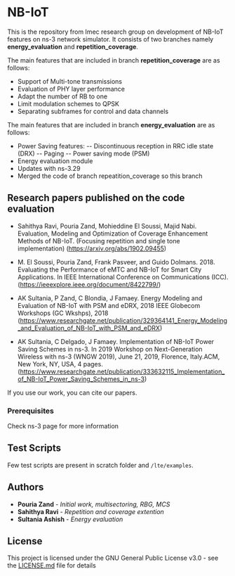 # NB-IoT

This is the repository from Imec research group on development of NB-IoT features on ns-3 network simulator. It consists of two branches namely **energy_evaluation** and **repetition_coverage**. 

The main features that are included in branch **repetition_coverage** are as follows:
* Support of Multi-tone transmissions
* Evaluation of PHY layer performance
* Adapt the number of RB to one
* Limit modulation schemes to QPSK
* Separating subframes for control and data channels

The main features that are included in branch **energy_evaluation** are as follows:
* Power Saving features:
-- Discontinuous reception in RRC idle state (DRX)
-- Paging
-- Power saving mode (PSM)
* Energy evaluation module
* Updates with ns-3.29
* Merged the code of branch repeatition_coverage so this branch

## Research papers published on the code evaluation

* Sahithya Ravi, Pouria Zand, Mohieddine El Soussi, Majid Nabi. Evaluation, Modeling and Optimization of Coverage Enhancement Methods of NB-IoT. (Focusing repetition and single tone implementation) (https://arxiv.org/abs/1902.09455)

* M. El Soussi, Pouria Zand, Frank Pasveer, and Guido Dolmans. 2018. Evaluating the Performance of eMTC and NB-IoT for Smart City Applications. In IEEE International Conference on Communications (ICC). (https://ieeexplore.ieee.org/document/8422799/)

* AK Sultania, P Zand, C Blondia, J Famaey. Energy Modeling and Evaluation of NB-IoT with PSM and eDRX, 2018 IEEE Globecom Workshops (GC Wkshps), 2018 (https://www.researchgate.net/publication/329364141_Energy_Modeling_and_Evaluation_of_NB-IoT_with_PSM_and_eDRX)

* AK Sultania, C Delgado, J Famaey. Implementation of NB-IoT Power Saving Schemes in ns-3. In 2019 Workshop on Next-Generation Wireless with ns-3 (WNGW 2019), June 21, 2019, Florence, Italy.ACM, New York, NY, USA, 4 pages. (https://www.researchgate.net/publication/333632115_Implementation_of_NB-IoT_Power_Saving_Schemes_in_ns-3)

If you use our work, you can cite our papers.


### Prerequisites

Check ns-3 page for more information

## Test Scripts

Few test scripts are present in scratch folder and `/lte/examples`. 

## Authors

* **Pouria Zand** - *Initial work, multisectoring, RBG, MCS* 
* **Sahithya Ravi** - *Repetition and coverage extention* 
* **Sultania Ashish** - *Energy evaluation*


## License

This project is licensed under the GNU General Public License v3.0 - see the [LICENSE.md](LICENSE.md) file for details
